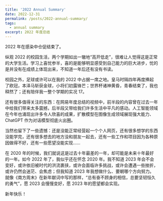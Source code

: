 ```yaml
---
title: '2022 Annual Summary'
date: 2022-12-31
permalink: /posts/2022-annual-summary/
tags:
  - annual summary
excerpt: 2022 年度总结
---
```


2022 年在感染中仓促结束了。

纵观 2022 的校园生活，两个学期如出一辙地“高开低走”，很难让人觉得这是正常的大学生活。学习上喜忧参半，喜的是能够明显感受到自己能力的巨大进步，忧的是并没有在成绩上体现出来，不知道一年后还有没有书读。

校园之外，足球或许可以在我的 2022 中占据一席之地。皇马时隔四年再度捧起了欧冠，本泽马斩获金球，小将们初露锋芒；世界杯诸神黄昏，青春结束了，我也释然了；还有陪伴我一整个学期的实况 17。

还有很多值得关注的东西：在网易年度总结的视频中，前半段的内容曾在过去一年中给我们带来太多震撼，后半段又带给我们许多生活中平凡的感动。人工智能领域在今年也涌现出许多令人欣喜的成果，扩散模型在图像生成领域展现强大能力、ChatGPT 作为对话模型彻底火出圈。

当然也留下了一些遗憾：还是没能正常经营起一个个人网页，还有很多想学的东西没能学完，还有很多想去的地方没和朋友一起去，还有一些工作和项目因为各种原因做得不好，还有一些愿望没能实现……

在 2020 年的时候，我们就说这是过去十年最差的一年，却可能是未来十年最好的一年。如今 2022 年了，我似乎还在怀念 2020 年。我不知道 2023 年会不会变好，或许依旧被时代的洪流裹挟，或许会面临许多挑战，或许会遭遇一些挫折，或许仍然会迷茫、会焦虑；但我知道 2023 年我想做什么、要朝哪个方向努力。就像《南方周末》在新年献词中写的那样，“总有奋不顾身的相信，总要坚韧恒久的勇气”，愿 2023 会慢慢变好，愿 2023 年的愿望都会实现。

新年快乐！